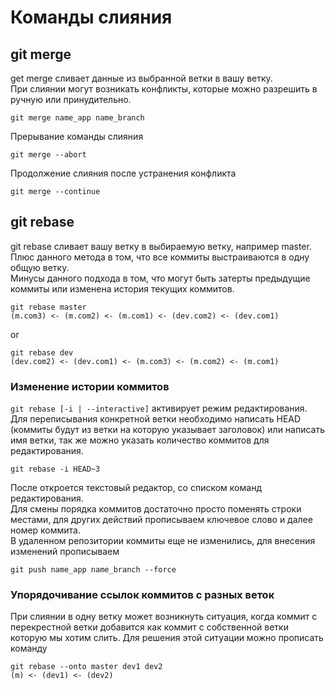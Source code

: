 # Команды слияния

## git merge
get merge сливает данные из выбранной ветки в вашу ветку. \
При слиянии могут возникать конфликты, которые можно разрешить в ручную или принудительно.
```
git merge name_app name_branch
```

Прерывание команды слияния
```
git merge --abort
```

Продолжение слияния после устранения конфликта
```
git merge --continue
```

## git rebase
git rebase сливает вашу ветку в выбираемую ветку, например master. \
Плюс данного метода в том, что все коммиты выстраиваются в одну общую ветку. \
Минусы данного подхода в том, что могут быть затерты предыдущие коммиты
или изменена история текущих коммитов. 
```
git rebase master
(m.com3) <- (m.com2) <- (m.com1) <- (dev.com2) <- (dev.com1)
```
or
```
git rebase dev
(dev.com2) <- (dev.com1) <- (m.com3) <- (m.com2) <- (m.com1)
```

### Изменение истории коммитов
`git rebase [-i | --interactive]` активирует режим редактирования. \
Для переписывания конкретной ветки необходимо написать HEAD (коммиты будут из ветки на которую указывает заголовок)
или написать имя ветки, так же можно указать количество коммитов для редактирования.
```
git rebase -i HEAD~3
```
После откроется текстовый редактор, со списком команд редактирования. \
Для смены порядка коммитов достаточно просто поменять строки местами, для других действий прописываем ключевое слово 
и далее номер коммита. \
В удаленном репозитории коммиты еще не изменились, для внесения изменений прописываем
```
git push name_app name_branch --force
```

### Упорядочивание ссылок коммитов с разных веток
При слиянии в одну ветку может возникнуть ситуация, когда коммит с перекрестной ветки
добавится как коммит с собственной ветки которую мы хотим слить. Для решения этой ситуации
можно прописать команду
```
git rebase --onto master dev1 dev2
(m) <- (dev1) <- (dev2)
```